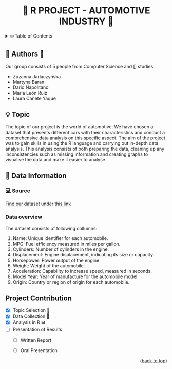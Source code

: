 <!-- Improved compatibility of back to top link: See: https://github.com/othneildrew/Best-README-Template/pull/73 -->
<a name="readme-top"></a>
<!--
*** Thanks for checking out the Best-README-Template. If you have a suggestion
*** that would make this better, please fork the repo and create a pull request
*** or simply open an issue with the tag "enhancement".
*** Don't forget to give the project a star!
*** Thanks again! Now go create something AMAZING! :D
-->
<h1 align="center">🚗 R PROJECT - AUTOMOTIVE INDUSTRY 🚗 </h1>

<!-- TABLE OF CONTENTS -->
<details>
  <summary> ✏️Table of Contents</summary>
  <ol>
    <li>
      <a href="#authors">Authors</a>
    </li>
    <li>
      <a href="#topic">Topic</a>
    </li>
    <li><a href="#data-information">Data Information</a>
       <ul>
        <li><a href="#source">Source</a></li>
        <li><a href="#data-overview">Data Overview</a></li>
      </ul></li>
     <li><a href="#project-contribution">Project Contribution</a> </li>
  </ol>
</details>



<!-- ABOUT THE PROJECT -->
## 	👩 Authors 👨

Our group consists of 5 people from Computer Science and [] studies:
* Zuzanna Jarlaczyńska
* Martyna Baran
* Dario Napolitano
* Maria León Ruiz
* Laura Cañete Yaque


<!-- GETTING STARTED -->
## 💡 Topic

The topic of our project is the world of automotive. We have chosen a dataset that presents different cars with their characteristics and conduct a comprehensive data analysis on this specific aspect. The aim of the project was to gain skills in using the R language and carrying out in-depth data analysis. This analysis consists of both preparing the data, cleaning up any inconsistencies such as missing information and creating graphs to visualise the data and make it easier to analyse.

<!-- USAGE EXAMPLES -->
## 📖 Data Information

### 💻 Source
<a href="https://www.kaggle.com/datasets/tawfikelmetwally/automobile-dataset">Find our dataset under this link</a>


### Data overview

The dataset consists of following collumns:

1. Name: Unique identifier for each automobile.
2. MPG: Fuel efficiency measured in miles per gallon.
3. Cylinders: Number of cylinders in the engine.
4. Displacement: Engine displacement, indicating its size or capacity.
5. Horsepower: Power output of the engine.
6. Weight: Weight of the automobile.
7. Acceleration: Capability to increase speed, measured in seconds.
8. Model Year: Year of manufacture for the automobile model.
9. Origin: Country or region of origin for each automobile.




<!-- ROADMAP -->
## Project Contribution

- [x] Topic Selection 📌
- [x] Data Collection 📃
- [x] Analysis in R 📊
- [ ] Presentation of Results
    - [ ] Written Report
    - [ ] Oral Presentation



<p align="right">(<a href="#readme-top">back to top</a>)</p>




